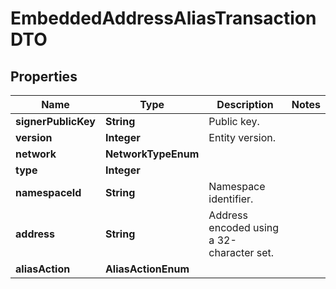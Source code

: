 

# EmbeddedAddressAliasTransactionDTO


## Properties

| Name | Type | Description | Notes |
|------------ | ------------- | ------------- | -------------|
|**signerPublicKey** | **String** | Public key. |  |
|**version** | **Integer** | Entity version. |  |
|**network** | **NetworkTypeEnum** |  |  |
|**type** | **Integer** |  |  |
|**namespaceId** | **String** | Namespace identifier. |  |
|**address** | **String** | Address encoded using a 32-character set. |  |
|**aliasAction** | **AliasActionEnum** |  |  |



